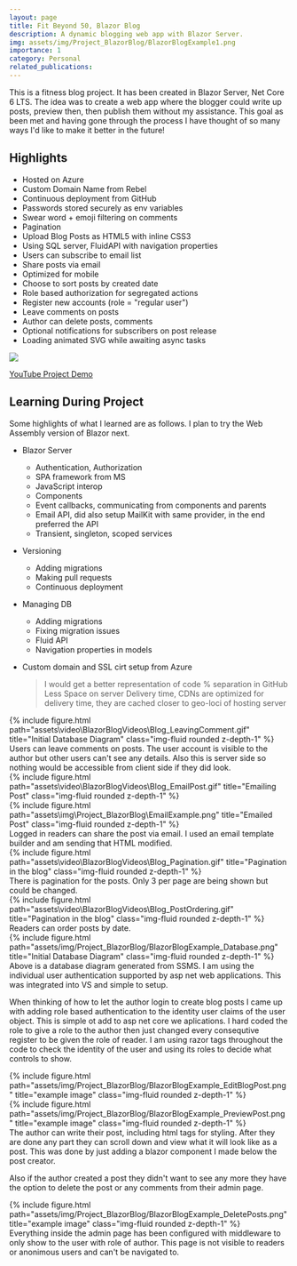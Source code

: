 ```yaml
---
layout: page
title: Fit Beyond 50, Blazor Blog
description: A dynamic blogging web app with Blazor Server. 
img: assets/img/Project_BlazorBlog/BlazorBlogExample1.png
importance: 1
category: Personal
related_publications: 
---
```


This is a fitness blog project. It has been created in Blazor Server, Net Core 6 LTS. The idea was to create a web app where the blogger could write up posts, preview then, then publish them without my assistance. This goal as been met and having gone through the process I have thought of so many ways I'd like to make it better in the future!

## Highlights

- Hosted on Azure
- Custom Domain Name from Rebel
- Continuous deployment from GitHub
- Passwords stored securely as env variables
- Swear word + emoji filtering on comments
- Pagination
- Upload Blog Posts as HTML5 with inline CSS3
- Using SQL server, FluidAPI with navigation properties
- Users can subscribe to email list
- Share posts via email
- Optimized for mobile 
- Choose to sort posts by created date
- Role based authorization for segregated actions
- Register new accounts (role = "regular user")
- Leave comments on posts
- Author can delete posts, comments
- Optional notifications for subscribers on post release
- Loading animated SVG while awaiting async tasks

[![](https://markdown-videos.deta.dev/youtube/8jcfhJ3k63w)](https://youtu.be/8jcfhJ3k63w)

[YouTube Project Demo](https://youtu.be/8jcfhJ3k63w)

## Learning During Project

Some highlights of what I learned are as follows. I plan to try the Web Assembly version of Blazor next. 

- Blazor Server
	- Authentication, Authorization
	- SPA framework from MS
	- JavaScript interop
	- Components 
	- Event callbacks, communicating from components and parents
	- Email API, did also setup MailKit with same provider, in the end preferred the API
	- Transient, singleton, scoped services

- Versioning
	- Adding migrations
	- Making pull requests
	- Continuous deployment

- Managing DB
	- Adding migrations
	- Fixing migration issues
	- Fluid API
	- Navigation properties in models

- Custom domain and SSL cirt setup from Azure
	> I would get a better representation of code % separation in GitHub
	> Less Space on server
	> Delivery time, CDNs are optimized for delivery time, they are cached closer to geo-loci of hosting server


<div class="row">
    <div class="col-sm mt-6 mt-md-0">
        {% include figure.html 
        path="assets\video\BlazorBlogVideos\Blog_LeavingComment.gif" 
        title="Initial Database Diagram" class="img-fluid rounded z-depth-1" %}
    </div>
</div>
<div class="caption">
    Users can leave comments on posts. The user account is visible to the author but other users can't see any details. Also this is server side so nothing would be accessible from client side if they did look.
</div>

<div class="row">
    <div class="col-sm mt-6 mt-md-0">
        {% include figure.html 
        path="assets\video\BlazorBlogVideos\Blog_EmailPost.gif" 
        title="Emailing Post" class="img-fluid rounded z-depth-1" %}
    </div>
</div>
<div class="row">
    <div class="col-sm mt-6 mt-md-0">
        {% include figure.html 
        path="assets\img\Project_BlazorBlog\EmailExample.png" 
        title="Emailed Post" class="img-fluid rounded z-depth-1" %}
    </div>
</div>
<div class="caption">
    Logged in readers can share the post via email. I used an email template builder and am sending that HTML modified. 
</div>

<div class="row">
    <div class="col-sm mt-6 mt-md-0">
        {% include figure.html 
        path="assets\video\BlazorBlogVideos\Blog_Pagination.gif" 
        title="Pagination in the blog" class="img-fluid rounded z-depth-1" %}
    </div>
</div>
<div class="caption">
    There is pagination for the posts. Only 3 per page are being shown but could be changed. 
</div>

<div class="row">
    <div class="col-sm mt-6 mt-md-0">
        {% include figure.html 
        path="assets\video\BlazorBlogVideos\Blog_PostOrdering.gif" 
        title="Pagination in the blog" class="img-fluid rounded z-depth-1" %}
    </div>
</div>
<div class="caption">
    Readers can order posts by date. 
</div>

<div class="row">
    <div class="col-sm mt-3 mt-md-0">
        {% include figure.html 
        path="assets/img/Project_BlazorBlog/BlazorBlogExample_Database.png" 
        title="Initial Database Diagram" class="img-fluid rounded z-depth-1" %}
    </div>
</div>
<div class="caption">
    Above is a database diagram generated from SSMS. I am using the individual user authentication supported by asp net web applications. This was integrated into VS and simple to setup. 
</div>

When thinking of how to let the author login to create blog posts I came up with adding role based authentication to the identity user claims of the user object. This is simple ot add to asp net core we aplications. I hard coded the role to give a role to the author then just changed every consequtive register to be given the role of reader. I am using razor tags throughout the code to check the identity of the user and using its roles to decide what controls to show. 

<div class="row justify-content-sm-center">
    <div class="mt-3 mt-md-0">
        {% include figure.html 
        path="assets/img/Project_BlazorBlog/BlazorBlogExample_EditBlogPost.png" 
        title="example image" class="img-fluid rounded z-depth-1" %}
    </div>
    <div class="mt-3 mt-md-0">
        {% include figure.html 
        path="assets/img/Project_BlazorBlog/BlazorBlogExample_PreviewPost.png" 
        title="example image" class="img-fluid rounded z-depth-1" %}
    </div>
</div>
<div class="caption">
    The author can write their post, including html tags for styling. After they are done any part they can scroll down and view what it will look like as a post. This was done by just adding a blazor component I made below the post creator. 
</div>

Also if the author created a post they didn't want to see any more they have the option to delete the post or any comments from their admin page. 

<div class="mt-3 mt-md-0">
    {% include figure.html 
    path="assets/img/Project_BlazorBlog/BlazorBlogExample_DeletePosts.png" 
    title="example image" class="img-fluid rounded z-depth-1" %}
</div>
<div class="caption">
    Everything inside the admin page has been configured with middleware to only show to the user with role of author. This page is not visible to readers or anonimous users and can't be navigated to. 
</div>